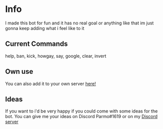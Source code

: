 # Info
I made this bot for fun and it has no real goal or anything like that im just gonna keep adding what i feel like to it

## Current Commands
help, ban, kick, howgay, say, google, clear, invert

## Own use
You can also add it to your own server [here!](https://discord.com/api/oauth2/authorize?client_id=795750520744181871&permissions=8&scope=bot)

## Ideas
If you want to i'd be very happy if you could come with some ideas for the bot. You can give me your ideas on Discord Parmo#1619 or on my [Discord server](https://discord.gg/EsSZYNhZgs)
